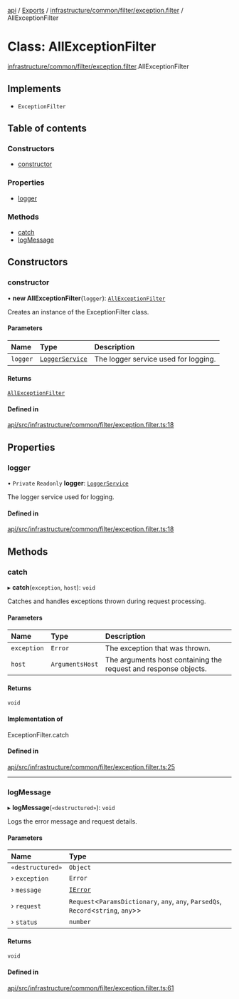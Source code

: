 [api](../README.md) / [Exports](../modules.md) / [infrastructure/common/filter/exception.filter](../modules/infrastructure_common_filter_exception_filter.md) / AllExceptionFilter

# Class: AllExceptionFilter

[infrastructure/common/filter/exception.filter](../modules/infrastructure_common_filter_exception_filter.md).AllExceptionFilter

## Implements

- `ExceptionFilter`

## Table of contents

### Constructors

- [constructor](infrastructure_common_filter_exception_filter.AllExceptionFilter.md#constructor)

### Properties

- [logger](infrastructure_common_filter_exception_filter.AllExceptionFilter.md#logger)

### Methods

- [catch](infrastructure_common_filter_exception_filter.AllExceptionFilter.md#catch)
- [logMessage](infrastructure_common_filter_exception_filter.AllExceptionFilter.md#logmessage)

## Constructors

### constructor

• **new AllExceptionFilter**(`logger`): [`AllExceptionFilter`](infrastructure_common_filter_exception_filter.AllExceptionFilter.md)

Creates an instance of the ExceptionFilter class.

#### Parameters

| Name     | Type                                                                     | Description                          |
| :------- | :----------------------------------------------------------------------- | :----------------------------------- |
| `logger` | [`LoggerService`](infrastructure_logger_logger_service.LoggerService.md) | The logger service used for logging. |

#### Returns

[`AllExceptionFilter`](infrastructure_common_filter_exception_filter.AllExceptionFilter.md)

#### Defined in

[api/src/infrastructure/common/filter/exception.filter.ts:18](https://github.com/No-Country/restaurant-reservation-manager/blob/d2fd85f/api/src/infrastructure/common/filter/exception.filter.ts#L18)

## Properties

### logger

• `Private` `Readonly` **logger**: [`LoggerService`](infrastructure_logger_logger_service.LoggerService.md)

The logger service used for logging.

#### Defined in

[api/src/infrastructure/common/filter/exception.filter.ts:18](https://github.com/No-Country/restaurant-reservation-manager/blob/d2fd85f/api/src/infrastructure/common/filter/exception.filter.ts#L18)

## Methods

### catch

▸ **catch**(`exception`, `host`): `void`

Catches and handles exceptions thrown during request processing.

#### Parameters

| Name        | Type            | Description                                                     |
| :---------- | :-------------- | :-------------------------------------------------------------- |
| `exception` | `Error`         | The exception that was thrown.                                  |
| `host`      | `ArgumentsHost` | The arguments host containing the request and response objects. |

#### Returns

`void`

#### Implementation of

ExceptionFilter.catch

#### Defined in

[api/src/infrastructure/common/filter/exception.filter.ts:25](https://github.com/No-Country/restaurant-reservation-manager/blob/d2fd85f/api/src/infrastructure/common/filter/exception.filter.ts#L25)

---

### logMessage

▸ **logMessage**(`«destructured»`): `void`

Logs the error message and request details.

#### Parameters

| Name             | Type                                                                                   |
| :--------------- | :------------------------------------------------------------------------------------- |
| `«destructured»` | `Object`                                                                               |
| › `exception`    | `Error`                                                                                |
| › `message`      | [`IError`](../interfaces/domain_filter_filter_interface.IError.md)                     |
| › `request`      | `Request`\<`ParamsDictionary`, `any`, `any`, `ParsedQs`, `Record`\<`string`, `any`\>\> |
| › `status`       | `number`                                                                               |

#### Returns

`void`

#### Defined in

[api/src/infrastructure/common/filter/exception.filter.ts:61](https://github.com/No-Country/restaurant-reservation-manager/blob/d2fd85f/api/src/infrastructure/common/filter/exception.filter.ts#L61)
